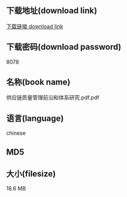 ## 下载地址(download link)
[下载链接 download link](https://tutu365.netlify.app/?s=%E4%BE%9B%E5%BA%94%E9%93%BE%E8%B4%A8%E9%87%8F%E7%AE%A1%E7%90%86%E5%89%8D%E6%B2%BF%E5%92%8C%E4%BD%93%E7%B3%BB%E7%A0%94%E7%A9%B6.pdf)

## 下载密码(download password)
8078

## 名称(book name)
供应链质量管理前沿和体系研究.pdf.pdf

## 语言(language)
chinese

## MD5


## 大小(filesize)
18.6 MB
